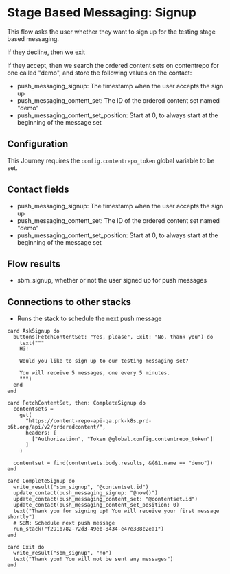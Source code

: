 # Stage Based Messaging: Signup

This flow asks the user whether they want to sign up for the testing stage based messaging.

If they decline, then we exit

If they accept, then we search the ordered content sets on contentrepo for one called "demo", and store the following values on the contact:

* push_messaging_signup: The timestamp when the user accepts the sign up
* push_messaging_content_set: The ID of the ordered content set named "demo"
* push_messaging_content_set_position: Start at 0, to always start at the beginning of the message set

## Configuration

This Journey requires the `config.contentrepo_token` global variable to be set.

## Contact fields

* push_messaging_signup: The timestamp when the user accepts the sign up
* push_messaging_content_set: The ID of the ordered content set named "demo"
* push_messaging_content_set_position: Start at 0, to always start at the beginning of the message set

## Flow results

* sbm_signup, whether or not the user signed up for push messages

## Connections to other stacks

* Runs the stack to schedule the next push message

<!-- { section: "c1af92c3-f489-4f4b-8182-865897f83ea1", x: 0, y: 0} -->

```stack
card AskSignup do
  buttons(FetchContentSet: "Yes, please", Exit: "No, thank you") do
    text("""
    Hi!

    Would you like to sign up to our testing messaging set?

    You will receive 5 messages, one every 5 minutes.
    """)
  end
end

card FetchContentSet, then: CompleteSignup do
  contentsets =
    get(
      "https://content-repo-api-qa.prk-k8s.prd-p6t.org/api/v2/orderedcontent/",
      headers: [
        ["Authorization", "Token @global.config.contentrepo_token"]
      ]
    )

  contentset = find(contentsets.body.results, &(&1.name == "demo"))
end

card CompleteSignup do
  write_result("sbm_signup", "@contentset.id")
  update_contact(push_messaging_signup: "@now()")
  update_contact(push_messaging_content_set: "@contentset.id")
  update_contact(push_messaging_content_set_position: 0)
  text("Thank you for signing up! You will receive your first message shortly")
  # SBM: Schedule next push message
  run_stack("f291b782-72d3-49eb-8434-e47e388c2ea1")
end

card Exit do
  write_result("sbm_signup", "no")
  text("Thank you! You will not be sent any messages")
end

```